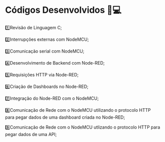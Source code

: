 # Códigos Desenvolvidos :robot::computer:

:one:Revisão de Linguagem C;

:two:Interrupções externas com NodeMCU;

:three:Comunicação serial com NodeMCU;

:four:Desenvolvimento de Backend com Node-RED;

:five:Requisições HTTP via Node-RED;

:six:Criação de Dashboards no Node-RED;

:seven:Integração do Node-RED com o NodeMCU;

:eight:Comunicação de Rede com o NodeMCU utilizando o protocolo HTTP para pegar dados de uma dashboard criada no Node-RED;

:nine:Comunicação de Rede com o NodeMCU utlizando o protocolo HTTP para pegar dados de uma API;

